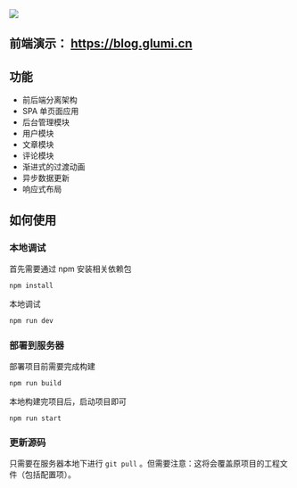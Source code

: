 <img src="https://blog.glumi.cn/_nuxt/img/part-blog.20caff3.png">

## 前端演示： https://blog.glumi.cn

## 功能

- 前后端分离架构
- SPA 单页面应用
- 后台管理模块
- 用户模块
- 文章模块
- 评论模块
- 渐进式的过渡动画
- 异步数据更新
- 响应式布局


## 如何使用
### 本地调试

首先需要通过 npm 安装相关依赖包
```bash
npm install
```
本地调试
```bash
npm run dev
```
### 部署到服务器

部署项目前需要完成构建
```bash
npm run build
```
本地构建完项目后，启动项目即可
```
npm run start
```
### 更新源码

只需要在服务器本地下进行 ``git pull``  。但需要注意：这将会覆盖原项目的工程文件（包括配置项）。


